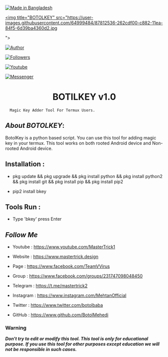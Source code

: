<p align="left">

<a href="#"><img title="Made in Bangladesh" src="https://img.shields.io/badge/MADE%20IN-BANGLADESH-green?colorA=%23ff0000&colorB=%23017e40&style=for-the-badge"></a>

</p>

<p align="center">

<a href="#"><img title="BOTOLKEY" src="https://user-images.githubusercontent.com/64999484/87812536-262cdf00-c882-11ea-84f5-6d39ba4360d2.jpg

"></a>

<p align="center">

<a href="https://github.com/botolmehedi"><img title="Author" src="https://img.shields.io/badge/Author-Botol--Mehedi-red.svg?style=for-the-badge&logo=github"></a>

</p>

<p align="center">

<a href="https://github.com/botolmehedi/followers"><img title="Followers" src="https://img.shields.io/github/followers/botolmehedi?color=blue&style=flat-square"></a>

<a href="https://www.youtube.com/mastertrick1"><img title="Youtube" src="https://img.shields.io/badge/YOUTUBE-%40mastertrick1-red?style=flat-square&logo=youtube"></a>

<a href="https://www.facebook.com/groups/231747098048450"><img title="Messenger" src="https://img.shields.io/badge/Chat-Messenger-blue?style=flat-square&logo=messenger"></a>

</p>

<h1 align="center">BOTILKEY v1.0</h1>

<p align="center">

      Magic Key Adder Tool For Termux Users.

</p>

## ***About BOTOLKEY***:

BotolKey is a python based script. You can use this tool for adding magic key in your termux. This tool works on both rooted Android device and Non-rooted Android device.

## Installation :

* pkg update && pkg upgrade && pkg install python && pkg install python2 && pkg install git && pkg install pip && pkg install pip2

* pip2 install bkey

## Tools Run :

* Type 'bkey' press Enter

## ***Follow Me***

* Youtube : https://www.youtube.com/MasterTrick1

* Website : https://www.mastertrick.design

* Page : https://www.facebook.com/TeamVVirus

* Group : https://www.facebook.com/groups/231747098048450

* Telegram : https://t.me/mastertrick2

* Instagram : https://www.instagram.com/MehtanOfficial

* Twitter : https://www.twitter.com/botolbaba

* GitHub : https://www.github.com/BotolMehedi

### Warning

***Don't try to edit or modify this tool. This tool is only for educational purpose. If you use this tool for other purposes except education we will not be responsible in such cases.***

